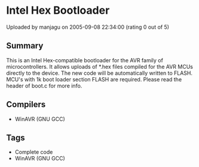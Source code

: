 # Intel Hex Bootloader

Uploaded by manjagu on 2005-09-08 22:34:00 (rating 0 out of 5)

## Summary

This is an Intel Hex-compatible bootloader for the AVR family of microcontrollers. It allows uploads of *.hex files compiled for the AVR MCUs directly to the device. The new code will be automatically written to FLASH. MCU's with 1k boot loader section FLASH are required. Please read the header of boot.c for more info.

## Compilers

- WinAVR (GNU GCC)

## Tags

- Complete code
- WinAVR (GNU GCC)

